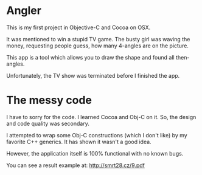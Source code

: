 Angler
======

This is my first project in Objective-C and Cocoa on OSX.

It was mentioned to win a stupid TV game. The busty girl was waving the money, requesting people guess, how many 4-angles are on the picture.

This app is a tool which allows you to draw the shape and found all then-angles.

Unfortunately, the TV show was terminated before I finished the app.


The messy code
==============

I have to sorry for the code. I learned Cocoa and Obj-C on it. So, the design and code quality was secondary.

I attempted to wrap some Obj-C constructions (which I don't like) by my favorite C++ generics. It has shown it wasn't a good idea. 

However, the application itself is 100% functional with no known bugs. 


You can see a result example at:
http://smrt28.cz/9.pdf
